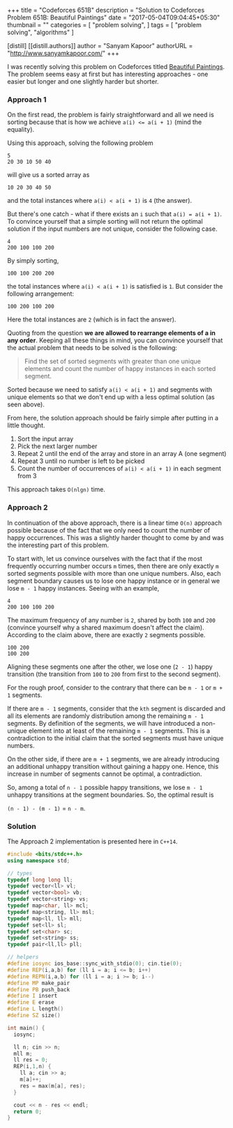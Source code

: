 +++
title = "Codeforces 651B"
description = "Solution to Codeforces Problem 651B: Beautiful Paintings"
date = "2017-05-04T09:04:45+05:30"
thumbnail = ""
categories = [
  "problem solving",
]
tags = [
  "problem solving",
  "algorithms"
]

[distill]
  [[distill.authors]]
  author = "Sanyam Kapoor"
  authorURL = "http://www.sanyamkapoor.com/"
+++

I was recently solving this problem on Codeforces titled
[Beautiful Paintings](http://codeforces.com/problemset/problem/651/B). The
problem seems easy at first but has interesting approaches - one easier but
longer and one slightly harder but shorter.

### Approach 1

On the first read, the problem is fairly straightforward and all we need is
sorting because that is how we achieve `a(i) <= a(i + 1)` (mind the equality).

Using this approach, solving the following problem

```
5
20 30 10 50 40
```

will give us a sorted array as

```
10 20 30 40 50
```

and the total instances where `a(i) < a(i + 1)` is `4` (the answer).

But there's one catch - what if there exists an `i` such that `a(i) = a(i + 1)`.
To convince yourself that a simple sorting will not return the optimal solution
if the input numbers are not unique, consider the following case.

```
4
200 100 100 200
```

By simply sorting,
```
100 100 200 200
```
the total instances where `a(i) < a(i + 1)` is satisfied is `1`. But consider the
following arrangement:
```
100 200 100 200
```
Here the total instances are `2` (which is in fact the answer).

Quoting from the question **we are allowed to rearrange elements of a in any order**.
Keeping all these things in mind, you can convince yourself that the actual
problem that needs to be solved is the following:

> Find the set of sorted segments with greater than one unique elements and count
> the number of happy instances in each sorted segment.

Sorted because we need to satisfy `a(i) < a(i + 1)` and segments with unique elements
so that we don't end up with a less optimal solution (as seen above).

From here, the solution approach should be fairly simple after putting in a little
thought.

1. Sort the input array
2. Pick the next larger number
3. Repeat 2 until the end of the array and store in an array A (one segment)
4. Repeat 3 until no number is left to be picked
5. Count the number of occurrences of `a(i) < a(i + 1)` in each segment from 3

This approach takes `O(nlgn)` time.

### Approach 2

In continuation of the above approach, there is a linear time `O(n)` approach
possible because of the fact that we only need to count the number of happy
occurrences. This was a slightly harder thought to come by and was the
interesting part of this problem.

To start with, let us convince ourselves with the fact that if the most frequently
occurring number occurs `m` times, then there are only exactly `m` sorted segments
possible with more than one unique numbers. Also, each segment boundary causes us to lose
one happy instance or in general we lose `m - 1` happy instances. Seeing with an example,
```
4
200 100 100 200
```
The maximum frequency of any number is `2`, shared by both `100` and `200` (convince
yourself why a shared maximum doesn't affect the claim). According to the claim
above, there are exactly `2` segments possible.
```
100 200
100 200
```
Aligning these segments one after the other, we lose one (`2 - 1`) happy transition (the
transition from `100` to `200` from first to the second segment).

For the rough proof, consider to the contrary that there can be `m - 1` or `m + 1` segments.

If there are `m - 1` segments, consider that the `kth` segment is discarded and all
its elements are randomly distribution among the remaining `m - 1` segments. By
definition of the segments, we will have introduced a non-unique element into
at least of the remaining `m - 1` segments. This is a contradiction to the
initial claim that the sorted segments must have unique numbers.

On the other side, if there are `m + 1` segments, we are already introducing
an additional unhappy transition without gaining a happy one. Hence, this increase
in number of segments cannot be optimal, a contradiction.

So, among a total of `n - 1` possible happy transitions, we lose `m - 1` unhappy
transitions at the segment boundaries. So, the optimal result is

`(n - 1) - (m - 1)` = `n - m`.

### Solution

The Approach 2 implementation is presented here in `C++14`.

```c++
#include <bits/stdc++.h>
using namespace std;

// types
typedef long long ll;
typedef vector<ll> vl;
typedef vector<bool> vb;
typedef vector<string> vs;
typedef map<char, ll> mcl;
typedef map<string, ll> msl;
typedef map<ll, ll> mll;
typedef set<ll> sl;
typedef set<char> sc;
typedef set<string> ss;
typedef pair<ll,ll> pll;

// helpers
#define iosync ios_base::sync_with_stdio(0); cin.tie(0);
#define REP(i,a,b) for (ll i = a; i <= b; i++)
#define REPN(i,a,b) for (ll i = a; i >= b; i--)
#define MP make_pair
#define PB push_back
#define I insert
#define E erase
#define L length()
#define SZ size()

int main() {
  iosync;

  ll n; cin >> n;
  mll m;
  ll res = 0;
  REP(i,1,n) {
    ll a; cin >> a;
    m[a]++;
    res = max(m[a], res);
  }

  cout << n - res << endl;
  return 0;
}
```
